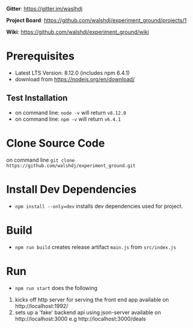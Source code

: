 **Gitter**: https://gitter.im/waslhdj

**Project Board**: https://github.com/walshdj/experiment_ground/projects/1

**Wiki**: https://github.com/walshdj/experiment_ground/wiki

# Prerequisites
- Latest LTS Version: 8.12.0 (includes npm 6.4.1)
- download from https://nodejs.org/en/download/

## Test Installation
- on command line: `node -v` will return `v8.12.0`
- on command line: `npm -v` will return `v6.4.1`

# Clone Source Code

on command line `git clone https://github.com/walshdj/experiment_ground.git`

# Install Dev Dependencies

- `npm install --only=dev` installs dev dependencies used for project.

# Build
- `npm run build` creates release artifact `main.js` from `src/index.js`

# Run
- `npm run start` does the following

1. kicks off http server for serving the front end app available on http://localhost:1992/
2. sets up a 'fake' backend api using json-server available on http://localhost:3000 e.g http://localhost:3000/deals
